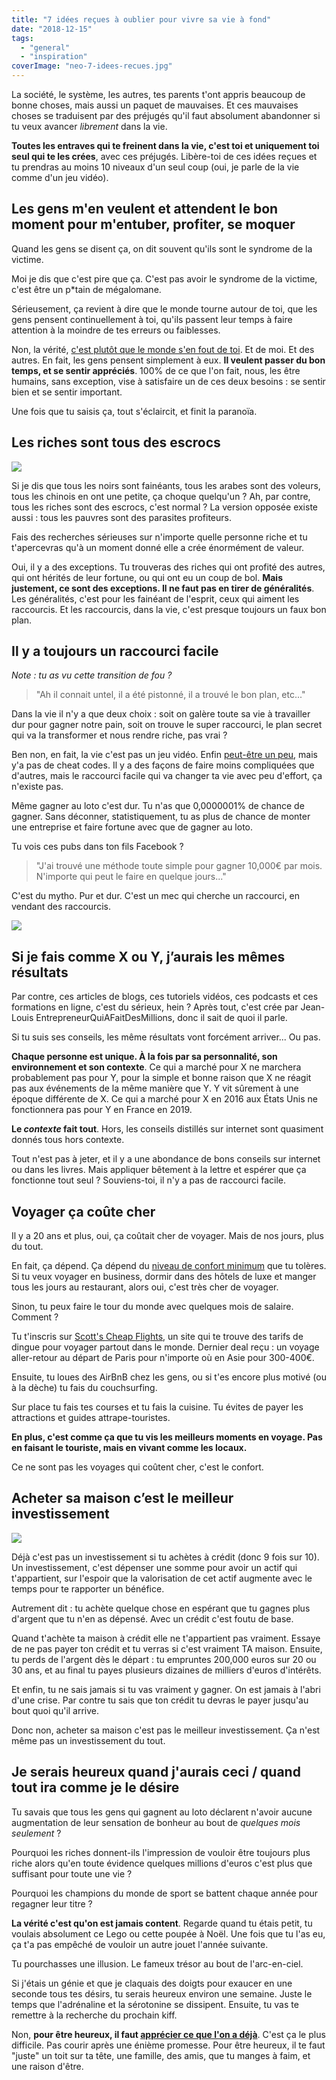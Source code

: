 ```yaml
---
title: "7 idées reçues à oublier pour vivre sa vie à fond"
date: "2018-12-15"
tags:
  - "general"
  - "inspiration"
coverImage: "neo-7-idees-recues.jpg"
---
```


La société, le système, les autres, tes parents t'ont appris beaucoup de bonne choses, mais aussi un paquet de mauvaises. Et ces mauvaises choses se traduisent par des préjugés qu'il faut absolument abandonner si tu veux avancer _librement_ dans la vie. <!--more-->

**Toutes les entraves qui te freinent dans la vie, c'est toi et uniquement toi seul qui te les crées**, avec ces préjugés. Libère-toi de ces idées reçues et tu prendras au moins 10 niveaux d'un seul coup (oui, je parle de la vie comme d'un jeu vidéo).

## Les gens m'en veulent et attendent le bon moment pour m'entuber, profiter, se moquer

Quand les gens se disent ça, on dit souvent qu'ils sont le syndrome de la victime.

Moi je dis que c'est pire que ça. C'est pas avoir le syndrome de la victime, c'est être un p\*tain de mégalomane.

Sérieusement, ça revient à dire que le monde tourne autour de toi, que les gens pensent continuellement à toi, qu'ils passent leur temps à faire attention à la moindre de tes erreurs ou faiblesses.

Non, la vérité, [c'est plutôt que le monde s'en fout de toi](https://tobal.fr/personne-ne-fait-attention-a-vous-alors-faites-ce-quil-vous-plait/). Et de moi. Et des autres. En fait, les gens pensent simplement à eux. **Il veulent passer du bon temps, et se sentir appréciés**. 100% de ce que l'on fait, nous, les être humains, sans exception, vise à satisfaire un de ces deux besoins : se sentir bien et se sentir important.

Une fois que tu saisis ça, tout s'éclaircit, et finit la paranoïa.

## Les riches sont tous des escrocs

![](images/gens-riches.gif)

Si je dis que tous les noirs sont fainéants, tous les arabes sont des voleurs, tous les chinois en ont une petite, ça choque quelqu'un ? Ah, par contre, tous les riches sont des escrocs, c'est normal ? La version opposée existe aussi : tous les pauvres sont des parasites profiteurs.

Fais des recherches sérieuses sur n'importe quelle personne riche et tu t'apercevras qu'à un moment donné elle a crée énormément de valeur.

Oui, il y a des exceptions. Tu trouveras des riches qui ont profité des autres, qui ont hérités de leur fortune, ou qui ont eu un coup de bol. **Mais justement, ce sont des exceptions. Il ne faut pas en tirer de généralités**. Les généralités, c'est pour les fainéant de l'esprit, ceux qui aiment les raccourcis. Et les raccourcis, dans la vie, c'est presque toujours un faux bon plan.

## Il y a toujours un raccourci facile

_Note : tu as vu cette transition de fou ?_

> "Ah il connait untel, il a été pistonné, il a trouvé le bon plan, etc..."

Dans la vie il n'y a que deux choix : soit on galère toute sa vie à travailler dur pour gagner notre pain, soit on trouve le super raccourci, le plan secret qui va la transformer et nous rendre riche, pas vrai ?

Ben non, en fait, la vie c'est pas un jeu vidéo. Enfin [peut-être un peu](https://tobal.fr/pour-atteindre-vos-objectifs-pensez-comme-dans-un-jeu-video-daventure/), mais y'a pas de cheat codes. Il y a des façons de faire moins compliquées que d'autres, mais le raccourci facile qui va changer ta vie avec peu d'effort, ça n'existe pas.

Même gagner au loto c'est dur. Tu n'as que 0,0000001% de chance de gagner. Sans déconner, statistiquement, tu as plus de chance de monter une entreprise et faire fortune avec que de gagner au loto.

Tu vois ces pubs dans ton fils Facebook ?

> "J'ai trouvé une méthode toute simple pour gagner 10,000€ par mois. N'importe qui peut le faire en quelque jours..."

C'est du mytho. Pur et dur. C'est un mec qui cherche un raccourci, en vendant des raccourcis.

![](images/giphy.gif)

## Si je fais comme X ou Y, j’aurais les mêmes résultats

Par contre, ces articles de blogs, ces tutoriels vidéos, ces podcasts et ces formations en ligne, c'est du sérieux, hein ? Après tout, c'est crée par Jean-Louis EntrepreneurQuiAFaitDesMillions, donc il sait de quoi il parle.

Si tu suis ses conseils, les même résultats vont forcément arriver... Ou pas.

**Chaque personne est unique. À la fois par sa personnalité, son environnement et son contexte**. Ce qui a marché pour X ne marchera probablement pas pour Y, pour la simple et bonne raison que X ne réagit pas aux événements de la même manière que Y. Y vit sûrement à une époque différente de X. Ce qui a marché pour X en 2016 aux États Unis ne fonctionnera pas pour Y en France en 2019.

**Le _contexte_ fait tout**. Hors, les conseils distillés sur internet sont quasiment donnés tous hors contexte.

Tout n'est pas à jeter, et il y a une abondance de bons conseils sur internet ou dans les livres. Mais appliquer bêtement à la lettre et espérer que ça fonctionne tout seul ? Souviens-toi, il n'y a pas de raccourci facile.

## Voyager ça coûte cher

Il y a 20 ans et plus, oui, ça coûtait cher de voyager. Mais de nos jours, plus du tout.

En fait, ça dépend. Ça dépend du [niveau de confort minimum](https://tobal.fr/comment-voyager-pas-cher-nimporte-ou/) que tu tolères. Si tu veux voyager en business, dormir dans des hôtels de luxe et manger tous les jours au restaurant, alors oui, c'est très cher de voyager.

Sinon, tu peux faire le tour du monde avec quelques mois de salaire. Comment ?

Tu t'inscris sur [Scott's Cheap Flights](https://scottscheapflights.com/), un site qui te trouve des tarifs de dingue pour voyager partout dans le monde. Dernier deal reçu : un voyage aller-retour au départ de Paris pour n'importe où en Asie pour 300-400€.

Ensuite, tu loues des AirBnB chez les gens, ou si t'es encore plus motivé (ou à la dèche) tu fais du couchsurfing.

Sur place tu fais tes courses et tu fais la cuisine. Tu évites de payer les attractions et guides attrape-touristes.

**En plus, c'est comme ça que tu vis les meilleurs moments en voyage. Pas en faisant le touriste, mais en vivant comme les locaux.**

Ce ne sont pas les voyages qui coûtent cher, c'est le confort.

## Acheter sa maison c’est le meilleur investissement

![](images/maison-investissement.jpg)

Déjà c'est pas un investissement si tu achètes à crédit (donc 9 fois sur 10). Un investissement, c'est dépenser une somme pour avoir un actif qui t'appartient, sur l'espoir que la valorisation de cet actif augmente avec le temps pour te rapporter un bénéfice.

Autrement dit : tu achète quelque chose en espérant que tu gagnes plus d'argent que tu n'en as dépensé. Avec un crédit c'est foutu de base.

Quand t'achète ta maison à crédit elle ne t'appartient pas vraiment. Essaye de ne pas payer ton crédit et tu verras si c'est vraiment TA maison. Ensuite, tu perds de l'argent dès le départ : tu empruntes 200,000 euros sur 20 ou 30 ans, et au final tu payes plusieurs dizaines de milliers d'euros d'intérêts.

Et enfin, tu ne sais jamais si tu vas vraiment y gagner. On est jamais à l'abri d'une crise. Par contre tu sais que ton crédit tu devras le payer jusqu'au bout quoi qu'il arrive.

Donc non, acheter sa maison c'est pas le meilleur investissement. Ça n'est même pas un investissement du tout.

## Je serais heureux quand j'aurais ceci / quand tout ira comme je le désire

Tu savais que tous les gens qui gagnent au loto déclarent n'avoir aucune augmentation de leur sensation de bonheur au bout de _quelques mois seulement_ ?

Pourquoi les riches donnent-ils l'impression de vouloir être toujours plus riche alors qu'en toute évidence quelques millions d'euros c'est plus que suffisant pour toute une vie ?

Pourquoi les champions du monde de sport se battent chaque année pour regagner leur titre ?

**La vérité c'est qu'on est jamais content**. Regarde quand tu étais petit, tu voulais absolument ce Lego ou cette poupée à Noël. Une fois que tu l'as eu, ça t'a pas empêché de vouloir un autre jouet l'année suivante.

Tu pourchasses une illusion. Le fameux trésor au bout de l'arc-en-ciel.

Si j'étais un génie et que je claquais des doigts pour exaucer en une seconde tous tes désirs, tu serais heureux environ une semaine. Juste le temps que l'adrénaline et la sérotonine se dissipent. Ensuite, tu vas te remettre à la recherche du prochain kiff.

Non, **pour être heureux, il faut [apprécier ce que l'on a déjà](https://tobal.fr/moins-tu-auras-plus-tu-sera-heureux/)**. C'est ça le plus difficile. Pas courir après une énième promesse. Pour être heureux, il te faut "juste" un toit sur ta tête, une famille, des amis, que tu manges à faim, et une raison d'être.
